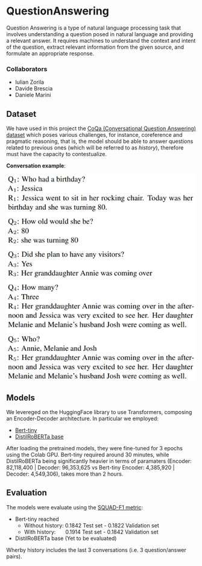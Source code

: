 # QuestionAnswering

Question Answering is a type of natural language processing task that involves understanding a question posed in natural language and providing a relevant answer. 
It requires machines to understand the context and intent of the question, extract relevant information from the given source, and formulate an appropriate response.
</br>
### Collaborators
*  Iulian Zorila
*  Davide Brescia
*  Daniele Marini

## Dataset
We have used in this project the <a href="https://arxiv.org/pdf/1808.07042.pdf">CoQa (Conversational Question Answering) dataset</a> which poses various challenges,
for instance, coreference and pragmatic reasoning, that is, the model should be able to answer questions related to previous ones 
(which will be referred to as _history_), therefore must have the capacity to contestualize.

**Conversation example**:

<img src="CoQa-conversation.PNG"/>

## Models
We levereged on the HuggingFace library to use Transformers, composing an Encoder-Decoder architecture. In particular we employed:
*  <a href="https://huggingface.co/prajjwal1/bert-tiny">Bert-tiny</a>
*  <a href="https://huggingface.co/distilroberta-base">DistilRoBERTa base</a>

After loading the pretrained models, they were fine-tuned for 3 epochs using the Colab GPU. Bert-tiny required around 30 minutes, while DistilRoBERTa being
significantly heavier in terms of paramaters (Encoder: 82,118,400 | Decoder: 96,353,625 vs Bert-tiny Encoder: 4,385,920 | Decoder: 4,549,306), takes more than
2 hours.

## Evaluation
The models were evaluate using the 
<a href="https://github.com/allenai/allennlp-models/blob/b1f372248c17ad12684d344955fbcd98e957e77e/allennlp_models/rc/tools/squad.py">SQUAD-F1 metric</a>:
*  Bert-tiny reached
    * Without history: 0.1842 Test set - 0.1822 Validation set
    * With history: &emsp;&nbsp;    0.1914 Test set - 0.1842 Validation set
*  DistilRoBERTa base (Yet to be evaluated)

Wherby history includes the last 3 conversations (i.e. 3 question/answer pairs).
